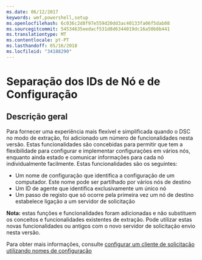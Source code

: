```yaml
---
ms.date: 06/12/2017
keywords: wmf,powershell,setup
ms.openlocfilehash: 6c036c2d8f97e559d20dd3ac40133fa06f5dab08
ms.sourcegitcommit: 54534635eedacf531d8d6344019dc16a50b8b441
ms.translationtype: MT
ms.contentlocale: pt-PT
ms.lasthandoff: 05/16/2018
ms.locfileid: "34188290"
---
```

# <a name="separation-of-node-and-configuration-ids"></a>Separação dos IDs de Nó e de Configuração

## <a name="overview"></a>Descrição geral

Para fornecer uma experiência mais flexível e simplificada quando o DSC no modo de extração, foi adicionado um número de funcionalidades nesta versão. Estas funcionalidades são concebidas para permitir que tem a flexibilidade para configurar e implementar configurações em vários nós, enquanto ainda estado e comunicar informações para cada nó individualmente facilmente.
Estas funcionalidades são os seguintes:

* Um nome de configuração que identifica a configuração de um computador. Este nome pode ser partilhado por vários nós de destino
* Um ID de agente que identifica exclusivamente um único nó
* Um passo de registo que só ocorre pela primeira vez um nó de destino estabelece ligação a um servidor de solicitação

**Nota:** estas funções e funcionalidades foram adicionadas e não substituem os conceitos e funcionalidades existentes de extração. Pode utilizar estas novas funcionalidades ou antigos com o novo servidor de solicitação envio nesta versão.

Para obter mais informações, consulte [configurar um cliente de solicitação utilizando nomes de configuração](https://msdn.microsoft.com/powershell/dsc/pullclientconfignames)
